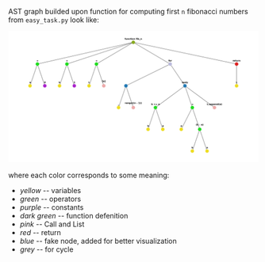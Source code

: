 AST graph builded upon function for computing first `n` fibonacci numbers from `easy_task.py` look like:

![ast graph](https://github.com/rtyasdf/python_hw/blob/master/hw1/artifacts/ast_graph.png)

where each color corresponds to some meaning:

* *yellow* -- variables
* *green* -- operators
* *purple* -- constants
* *dark green* -- function defenition
* *pink* -- Call and List
* *red* -- return
* *blue* -- fake node, added for better visualization
* *grey* -- for cycle
